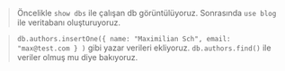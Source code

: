 > Öncelikle `show dbs` ile çalışan db görüntülüyoruz. Sonrasında `use blog` ile veritabanı oluşturuyoruz.

> `db.authors.insertOne({ name: "Maximilian Sch", email: "max@test.com } )` gibi yazar verileri ekliyoruz.  `db.authors.find()` ile veriler olmuş mu diye bakıyoruz. 